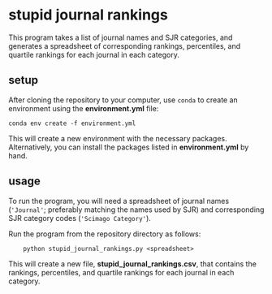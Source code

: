 # stupid journal rankings

This program takes a list of journal names and SJR categories, and generates a spreadsheet of corresponding rankings,
percentiles, and quartile rankings for each journal in each category.

## setup

After cloning the repository to your computer, use `conda` to create an environment using the **environment.yml** file:

```
conda env create -f environment.yml
```

This will create a new environment with the necessary packages. Alternatively, you can install the packages listed 
in **environment.yml** by hand.


## usage

To run the program, you will need a spreadsheet of journal names (`'Journal'`; preferably matching the names used by 
SJR) and corresponding SJR category codes (`'Scimago Category'`).

Run the program from the repository directory as follows:

```commandline
    python stupid_journal_rankings.py <spreadsheet>
```

This will create a new file, **stupid_journal_rankings.csv**, that contains the rankings, percentiles, and quartile
rankings for each journal in each category.
